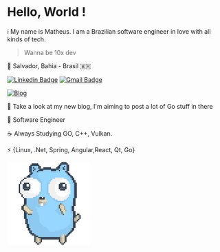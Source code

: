 # Hello, World !

:information_source: My name is Matheus. I am a Brazilian software engineer in love with all kinds of tech.
>Wanna be 10x dev

:pushpin: Salvador, Bahia - Brasil 🇧🇷


[![Linkedin Badge](https://img.shields.io/badge/linkedin-%230077B5.svg?&style=flat-square&logo=linkedin&logoColor=white)](https://www.linkedin.com/in/mtlmacedo/) 
[![Gmail Badge](https://img.shields.io/badge/-mtlmacedo@gmail.com-c14438?style=flat-square&logo=Gmail&logoColor=white&link=mailto:mtlmacedo/@gmail.com)](mailto:mtlmacedo@gmail.com) 

[![Blog](https://flat.badgen.net/badge/blog/mtlmacedo.com/blue/?icon=terminal)](https://mtlmacedo.com)

:tada: Take a look at my new blog, I'm aiming to post a lot of Go stuff in there 

:rocket: Software Engineer

:coffee: Always Studying GO, C++, Vulkan.

:zap: {Linux, .Net, Spring, Angular,React, Qt, Go}

[![Alt Text](https://github.com/jmhobbs/party-gopher/blob/master/dancing-gopher.gif)](https://mtlmacedo.com)

